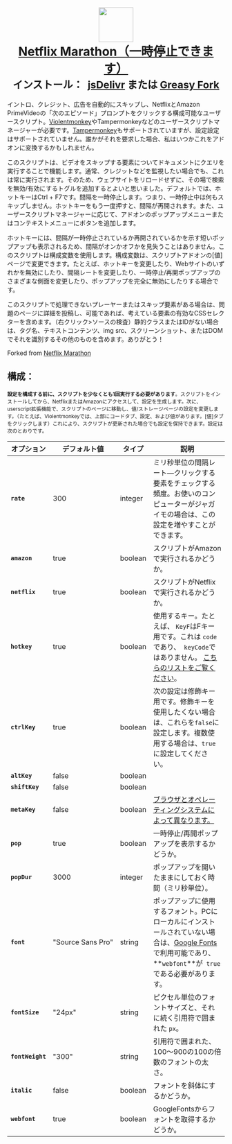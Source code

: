   <h1 align="center">
    <a href="https://greasyfork.org/scripts/420475-netflix-marathon-pausable/code/Netflix Marathon (Pausable).user.js"><img src="https://cdn.jsdelivr.net/gh/aminomancer/Netflix-Marathon-Pausable@latest/icon.svg" width="80em" /><br>
      <b>Netflix Marathon（一時停止できます）</b></a><br>
  <sup><b>インストール：&nbsp;&nbsp;<a href="https://cdn.jsdelivr.net/gh/aminomancer/Netflix-Marathon-Pausable@latest/marathon.user.js">jsDelivr</a>&nbsp;または&nbsp;<a href="https://greasyfork.org/scripts/420475-netflix-marathon-pausable/code/Netflix Marathon (Pausable).user.js">Greasy Fork</a></b></sup>
  </h1>

イントロ、クレジット、広告を自動的にスキップし、NetflixとAmazon PrimeVideoの「次のエピソード」プロンプトをクリックする構成可能なユーザースクリプト。[Violentmonkey](https://violentmonkey.github.io/)やTampermonkeyなどのユーザースクリプトマネージャーが必要です。[Tampermonkey](https://www.tampermonkey.net/)もサポートされていますが、設定設定はサポートされていません。誰かがそれを要求した場合、私はいつかこれをアドオンに変換するかもしれません。

このスクリプトは、ビデオをスキップする要素についてドキュメントにクエリを実行することで機能します。通常、クレジットなどを監視したい場合でも、これは常に実行されます。そのため、ウェブサイトをリロードせずに、その場で検索を無効/有効にするトグルを追加するとよいと思いました。デフォルトでは、ホットキーはCtrl + F7です。間隔を一時停止します。つまり、一時停止中は何もスキップしません。ホットキーをもう一度押すと、間隔が再開されます。また、ユーザースクリプトマネージャーに応じて、アドオンのポップアップメニューまたはコンテキストメニューにボタンを追加します。

ホットキーには、間隔が一時停止されているか再開されているかを示す短いポップアップも表示されるため、間隔がオンかオフかを見失うことはありません。このスクリプトは構成変数を使用します。構成変数は、スクリプトアドオンの[値]ページで変更できます。たとえば、ホットキーを変更したり、Webサイトのいずれかを無効にしたり、間隔レートを変更したり、一時停止/再開ポップアップのさまざまな側面を変更したり、ポップアップを完全に無効にしたりする場合です。

このスクリプトで処理できないプレーヤーまたはスキップ要素がある場合は、問題のページに詳細を投稿し、可能であれば、考えている要素の有効なCSSセレクターを含めます。（右クリック>ソースの検査）静的クラスまたはIDがない場合は、タグ名、テキストコンテンツ、img src、スクリーンショット、またはDOMでそれを識別するその他のものを含めます。ありがとう！

Forked from [Netflix Marathon](https://greasyfork.org/en/scripts/30029-netflix-marathon)

<h2>構成：</h2>

<small>**設定を構成する前に、スクリプトを少なくとも1回実行する必要があります**。スクリプトをインストールしてから、NetflixまたはAmazonにアクセスして、設定を生成します。次に、userscript拡張機能で、スクリプトのページに移動し、値/ストレージページの設定を変更します。（たとえば、Violentmonkeyでは、上部にコードタブ、設定、および値があります。[値]タブをクリックします）これにより、スクリプトが更新された場合でも設定を保持できます。設定は次のとおりです。

| オプション | デフォルト値 | タイプ | 説明 |
|-|-|-|-|
| **`rate`** | 300 | integer | ミリ秒単位の間隔レート—クリックする要素をチェックする頻度。お使いのコンピューターがジャガイモの場合は、この設定を増やすことができます。 |
| **`amazon`** | true | boolean | スクリプトがAmazonで実行されるかどうか。 |
| **`netflix`** | true | boolean | スクリプトがNetflixで実行されるかどうか。 |
| **`hotkey`** | true | boolean | 使用するキー。たとえば、 `KeyF`はFキー用です。これは `code`であり、` keyCode`ではありません。 [こちらのリストをご覧ください](https://developer.mozilla.org/en-US/docs/Web/API/KeyboardEvent/code/code_values)。 |
| **`ctrlKey`** | true | boolean | 次の設定は修飾キー用です。修飾キーを使用したくない場合は、これらを`false`に設定します。複数使用する場合は、`true`に設定してください。 |
| **`altKey`** | false | boolean |  |
| **`shiftKey`** | false | boolean |  |
| **`metaKey`** | false | boolean | [ブラウザとオペレーティングシステムによって異なります。](https://developer.mozilla.org/en-US/docs/Web/API/KeyboardEvent/metaKey) |
| **`pop`** | true | boolean | 一時停止/再開ポップアップを表示するかどうか。 |
| **`popDur`** | 3000 | integer | ポップアップを開いたままにしておく時間（ミリ秒単位）。 |
| **`font`** | "Source&#160;Sans&#160;Pro" | string | ポップアップに使用するフォント。PCにローカルにインストールされていない場合は、[Google Fonts](https://fonts.google.com/)で利用可能であり、**`webfont`**が` true`である必要があります。 |
| **`fontSize`** | "24px" | string | ピクセル単位のフォントサイズと、それに続く引用符で囲まれた `px`。 |
| **`fontWeight`** | "300" | string | 引用符で囲まれた、100〜900の100の倍数のフォントの太さ。 |
| **`italic`** | false | boolean | フォントを斜体にするかどうか。 |
| **`webfont`** | true | boolean | GoogleFontsからフォントを取得するかどうか。 |
